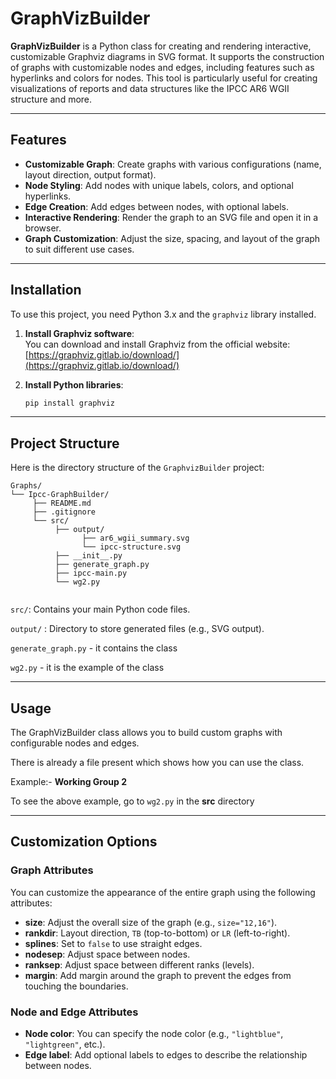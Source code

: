 # GraphVizBuilder

**GraphVizBuilder** is a Python class for creating and rendering interactive, customizable Graphviz diagrams in SVG format. It supports the construction of graphs with customizable nodes and edges, including features such as hyperlinks and colors for nodes. This tool is particularly useful for creating visualizations of reports and data structures like the IPCC AR6 WGII structure and more.

---

## Features

- **Customizable Graph**: Create graphs with various configurations (name, layout direction, output format).
- **Node Styling**: Add nodes with unique labels, colors, and optional hyperlinks.
- **Edge Creation**: Add edges between nodes, with optional labels.
- **Interactive Rendering**: Render the graph to an SVG file and open it in a browser.
- **Graph Customization**: Adjust the size, spacing, and layout of the graph to suit different use cases.

---

## Installation

To use this project, you need Python 3.x and the `graphviz` library installed.

1. **Install Graphviz software**:  
   You can download and install Graphviz from the official website:  
   [https://graphviz.gitlab.io/download/](https://graphviz.gitlab.io/download/)

2. **Install Python libraries**:
   
   ```bash
   pip install graphviz

---
## Project Structure

Here is the directory structure of the `GraphvizBuilder` project:

```
Graphs/
└── Ipcc-GraphBuilder/
     ├── README.md
     ├── .gitignore
     └── src/
          ├── output/
                ├── ar6_wgii_summary.svg
                └── ipcc-structure.svg
          ├── __init__.py
          ├── generate_graph.py
          ├── ipcc-main.py
          └── wg2.py    
     
   ```
`src/`: Contains your main Python code files.

`output/` : Directory to store generated files (e.g., SVG output).

`generate_graph.py` - it contains the class

`wg2.py` - it is the example of the class

---

## Usage

The GraphVizBuilder class allows you to build custom graphs with configurable nodes and edges.

There is already a file present which shows how you can use the class.

Example:- **Working Group 2**

To see the above example, go to `wg2.py` in the **src** directory

---

## Customization Options

### Graph Attributes

You can customize the appearance of the entire graph using the following attributes:

- **size**: Adjust the overall size of the graph (e.g., `size="12,16"`).
- **rankdir**: Layout direction, `TB` (top-to-bottom) or `LR` (left-to-right).
- **splines**: Set to `false` to use straight edges.
- **nodesep**: Adjust space between nodes.
- **ranksep**: Adjust space between different ranks (levels).
- **margin**: Add margin around the graph to prevent the edges from touching the boundaries.

### Node and Edge Attributes

- **Node color**: You can specify the node color (e.g., `"lightblue"`, `"lightgreen"`, etc.).
- **Edge label**: Add optional labels to edges to describe the relationship between nodes.
